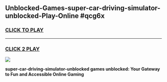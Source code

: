
## Unblocked-Games-super-car-driving-simulator-unblocked-Play-Online #qcg6x
<h3>
<a href="https://news.freeplayer.one?title=super-car-driving-simulator-unblocked&ref=3">CLICK TO PLAY</a></h3>
<hr>

<h3>
<a href="https://news.freeplayer.one?title=super-car-driving-simulator-unblocked&ref=3">CLICK 2 PLAY</a>
  
</h3>

<a href="https://news.freeplayer.one?title=super-car-driving-simulator-unblocked&ref=3"><img src="https://clearcache.store/games.png"></a>


**super-car-driving-simulator-unblocked games unblocked: Your Gateway to Fun and Accessible Online Gaming**
